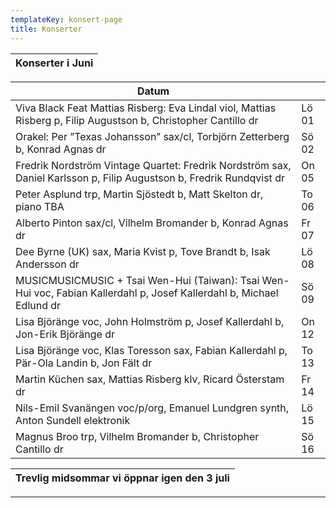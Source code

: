 ```yaml
---
templateKey: konsert-page
title: Konserter
---
```

| Konserter i Juni |
| ---------------- |

| Datum                                                                                                                 |       |
| --------------------------------------------------------------------------------------------------------------------- | ----- |
| Viva Black Feat Mattias Risberg: Eva Lindal viol, Mattias Risberg p, Filip Augustson b, Christopher Cantillo dr       | Lö 01 |
| Orakel: Per ”Texas Johansson” sax/cl, Torbjörn Zetterberg b, Konrad Agnas dr                                          | Sö 02 |
| Fredrik Nordström Vintage Quartet: Fredrik Nordström sax, Daniel Karlsson p, Filip Augustson b, Fredrik Rundqvist dr  | On 05 |
| Peter Asplund trp, Martin Sjöstedt b, Matt Skelton dr, piano TBA                                                      | To 06 |
| Alberto Pinton sax/cl, Vilhelm Bromander b, Konrad Agnas dr                                                           | Fr 07 |
| Dee Byrne (UK) sax, Maria Kvist p, Tove Brandt b, Isak Andersson dr                                                   | Lö 08 |
| MUSICMUSICMUSIC + Tsai Wen-Hui (Taiwan): Tsai Wen-Hui voc, Fabian Kallerdahl p, Josef Kallerdahl b, Michael Edlund dr | Sö 09 |
| Lisa Björänge voc, John Holmström p, Josef Kallerdahl b, Jon-Erik Björänge dr                                         | On 12 |
| Lisa Björänge voc, Klas Toresson sax, Fabian Kallerdahl p, Pär-Ola Landin b, Jon Fält dr                              | To 13 |
| Martin Küchen sax, Mattias Risberg klv, Ricard Österstam dr                                                           | Fr 14 |
| Nils-Emil Svanängen voc/p/org, Emanuel Lundgren synth, Anton Sundell elektronik                                       | Lö 15 |
| Magnus Broo trp, Vilhelm Bromander b, Christopher Cantillo dr                                                         | Sö 16 |

| Trevlig midsommar vi öppnar igen den 3 juli |
| ------------------------------------------- |

- - -
